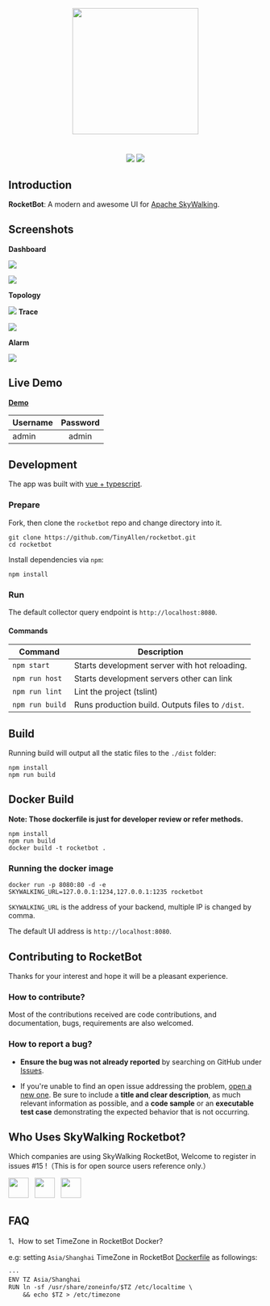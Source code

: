 <p align="center"><img src="https://user-images.githubusercontent.com/19775780/53944427-4f6c2580-40fa-11e9-95f3-2b4ce1f2f8f3.png"  width="250"></p>
<h1 align="center"></h1>

<p align="center">
<a><img src="https://img.shields.io/badge/version-1.1.0-blue.svg?longCache=true&style=popout-square"></a>
<a href="https://www.apache.org/licenses/LICENSE-2.0"><img src="https://img.shields.io/badge/license-Apache2.0-brightgreen.svg?longCache=true&style=popout-square"></a>
</p>

## Introduction
**RocketBot**: A modern and awesome UI for [Apache SkyWalking](https://github.com/apache/incubator-skywalking).

## Screenshots
**Dashboard**

![](https://user-images.githubusercontent.com/19775780/53947142-22bb0c80-4100-11e9-82b5-6efe6d38bc0a.png)

![](https://user-images.githubusercontent.com/19775780/53947161-28185700-4100-11e9-96ef-a4852d6b60ad.png)

**Topology**

![](https://user-images.githubusercontent.com/19775780/53947172-2babde00-4100-11e9-8213-d6d4f5992de4.png)
**Trace**

![](https://user-images.githubusercontent.com/19775780/53947182-2e0e3800-4100-11e9-96e7-1c7eed437ed2.png)

**Alarm**

![](https://user-images.githubusercontent.com/19775780/53947184-2fd7fb80-4100-11e9-90b8-205c307a6a55.png)

## Live Demo
**[Demo](http://106.75.237.45/)**

| Username        | Password           |
| ------------- |:-------------:|
| admin     | admin |

## Development

 The app was built with [vue + typescript](https://github.com/vuejs/vue).

### Prepare

Fork, then clone the `rocketbot` repo and change directory into it.

```
git clone https://github.com/TinyAllen/rocketbot.git
cd rocketbot
```

Install dependencies via `npm`:

```
npm install
```

### Run

The default collector query endpoint is `http://localhost:8080`.

#### Commands

| Command                 | Description                                                 |
| ----------------------- | ----------------------------------------------------------- |
| `npm start`             | Starts development server with hot reloading.      |
| `npm run host` | Starts development servers other can link             |
| `npm run lint`          | Lint the project (tslint)                        |
| `npm run build`         | Runs production build. Outputs files to `/dist`.            |

## Build

Running build will output all the static files to the `./dist` folder:

```
npm install
npm run build
```

[ci-img]: https://travis-ci.org/apache/incubator-skywalking-ui.svg?branch=master
[ci]: https://travis-ci.org/apache/incubator-skywalking-ui
[gitter-img]: https://badges.gitter.im/openskywalking/Lobby.svg
[gitter]: https://gitter.im/openskywalking/Lobby

## Docker Build

**Note: Those dockerfile is just for developer review or refer methods.**

```
npm install
npm run build
docker build -t rocketbot .
```
### Running the docker image

```
docker run -p 8080:80 -d -e SKYWALKING_URL=127.0.0.1:1234,127.0.0.1:1235 rocketbot
```

`SKYWALKING_URL` is the address of your backend, multiple IP is changed by comma.


The default UI address is `http://localhost:8080`.

## Contributing to RocketBot

Thanks for your interest and hope it will be a
pleasant experience.

### How to contribute?

Most of the contributions received are code contributions, and documentation, bugs, requirements are also welcomed.

### How to report a bug?

* **Ensure the bug was not already reported** by searching on GitHub under [Issues]().

* If you're unable to find an open issue addressing the problem, [open a new one](). Be sure to include a **title and clear description**, as much relevant information as possible, and a **code sample** or an **executable test case** demonstrating the expected behavior that is not occurring.

## Who Uses SkyWalking Rocketbot?
Which companies are using SkyWalking RocketBot, Welcome to register in issues #15 !（This is for open source users reference only.）
<p>

<img src="https://daoweb-resource.daocloud.io/logo/daocloud-logo-gray-account.svg" height="40px">&nbsp;&nbsp;
<img src="https://user-images.githubusercontent.com/19775780/47834441-7c21d080-ddda-11e8-9e3a-67c43ab074bf.png" height="40px"  >&nbsp;&nbsp;
<img src="https://ss0.baidu.com/6ONWsjip0QIZ8tyhnq/it/u=4229681157,1554083661&fm=58&s=51B3A8720790BF80CCC2538703007088&bpow=121&bpoh=75" height="40px">&nbsp;&nbsp;

</p>

## FAQ


1、How to set TimeZone in RocketBot Docker?

e.g: setting `Asia/Shanghai` TimeZone in RocketBot [Dockerfile](Dockerfile) as followings:

```txt
···
ENV TZ Asia/Shanghai
RUN ln -sf /usr/share/zoneinfo/$TZ /etc/localtime \
    && echo $TZ > /etc/timezone
```